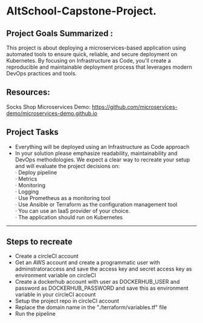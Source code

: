 # AltSchool-Capstone-Project.

## Project Goals Summarized :

This project is about deploying a microservices-based application using automated tools to ensure quick, reliable, and secure deployment on Kubernetes. By focusing on Infrastructure as Code, you'll create a reproducible and maintainable deployment process that leverages modern DevOps practices and tools. 

## Resources:

Socks Shop Microservices Demo: https://github.com/microservices-demo/microservices-demo.github.io



## Project Tasks

- Everything will be deployed using an Infrastructure as Code approach
- In your solution please emphasize readability, maintainability and DevOps methodologies. We expect a clear way to recreate your setup and will evaluate the
  project decisions on:  
  · Deploy pipeline  
  · Metrics  
  · Monitoring  
  · Logging  
  · Use Prometheus as a monitoring tool  
  · Use Ansible or Terraform as the configuration management tool  
  · You can use an IaaS provider of your choice.  
  · The application should run on Kubernetes

---

## Steps to recreate

- Create a circleCI account
- Get an AWS account and create a programmatic user with adminstratoraccess and save the access key and secret access key as environment variable on circleCI
- Create a dockerhub account with user as DOCKERHUB_USER and password as DOCKERHUB_PASSWORD and save this as environment variable in your circleCI account
- Setup the project repo in circleCI account
- Replace the domain name in the "./terraform/variables.tf" file
- Run the pipeline
